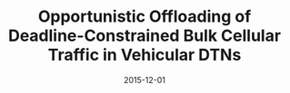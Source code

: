 ---
title: "Opportunistic Offloading of Deadline-Constrained Bulk Cellular Traffic in Vehicular DTNs"
authors:
- Hong Yao
- Deze Zeng
- Huawei Huang
- Song Guo
- Ahmed Barnawi
- Ivan Stojmenovic

date: "2015-12-01"
doi: ""

# Publication type.
# 1 = Conference paper; 2 = Journal article;
# 3 = Preprint Paper; 4 = Report; 5 = Book; 6 = Book section;
# 7 = Thesis; 8 = Patent
publication_types: ["2"]

# Publication name and optional abbreviated publication name.
publication: "*IEEE Transactions on Computers*"
publication_short: "TC"

url_pdf: https://ieeexplore.ieee.org/document/7035046
# url_code: 
# url_dataset: 
# url_poster: 
# url_project: 
# url_slides: 
# url_video: 

---